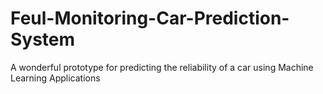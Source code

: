 # Feul-Monitoring-Car-Prediction-System
A wonderful prototype for predicting the reliability of a car using Machine Learning Applications
